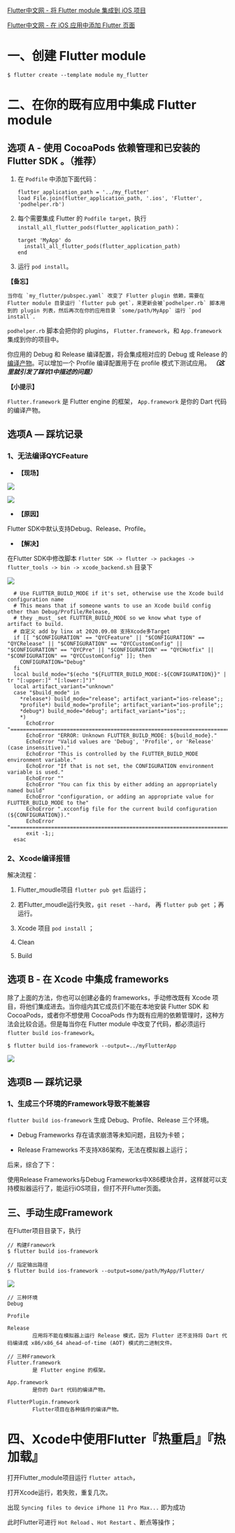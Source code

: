 [Flutter中文网 - 将 Flutter module 集成到 iOS 项目](https://flutter.cn/docs/development/add-to-app/ios/project-setup)

[Flutter中文网 - 在 iOS 应用中添加 Flutter 页面](https://flutter.cn/docs/development/add-to-app/ios/add-flutter-screen#create-a-flutterengine)





# 一、创建 Flutter module

```
$ flutter create --template module my_flutter
```



# 二、在你的既有应用中集成 Flutter module

## 选项 A - 使用 CocoaPods 依赖管理和已安装的 Flutter SDK 。（推荐）

1. 在 `Podfile` 中添加下面代码：

   ```
   flutter_application_path = '../my_flutter'
   load File.join(flutter_application_path, '.ios', 'Flutter', 'podhelper.rb')
   ```

2. 每个需要集成 Flutter 的 `Podfile target`，执行 `install_all_flutter_pods(flutter_application_path)`：

   ```
   target 'MyApp' do
     install_all_flutter_pods(flutter_application_path)
   end
   ```

3. 运行 `pod install`。



**【备忘】**

```
当你在 `my_flutter/pubspec.yaml` 改变了 Flutter plugin 依赖，需要在 Flutter module 目录运行 `flutter pub get`，来更新会被`podhelper.rb` 脚本用到的 plugin 列表，然后再次在你的应用目录 `some/path/MyApp` 运行 `pod install`.
```



`podhelper.rb` 脚本会把你的 plugins， `Flutter.framework`，和 `App.framework` 集成到你的项目中。



你应用的 Debug 和 Release 编译配置，将会集成相对应的 Debug 或 Release 的 [编译产物](https://flutter.cn/docs/testing/build-modes)。可以增加一个 Profile 编译配置用于在 profile 模式下测试应用。 ***（这里就引发了踩坑1中描述的问题）***



**【小提示】**

`Flutter.framework` 是 Flutter engine 的框架， `App.framework` 是你的 Dart 代码的编译产物。



## 选项A — 踩坑记录

### 1、无法编译QYCFeature

* **【现场】**

![](media_iOSAddFlutter/001.jpg)

![](media_iOSAddFlutter/002.jpg)



* **【原因】**

Flutter SDK中默认支持Debug、Release、Profile。



* **【解决】**

在Flutter SDK中修改脚本 `Flutter SDK -> flutter -> packages -> flutter_tools -> bin -> xcode_backend.sh` 目录下

![](media_iOSAddFlutter/004.jpg)

```
  # Use FLUTTER_BUILD_MODE if it's set, otherwise use the Xcode build configuration name
  # This means that if someone wants to use an Xcode build config other than Debug/Profile/Release,
  # they _must_ set FLUTTER_BUILD_MODE so we know what type of artifact to build.
  # 自定义 add by linx at 2020.09.08 支持Xcode多Target
  if [[ "$CONFIGURATION" == "QYCFeature" || "$CONFIGURATION" == "QYCRelease" || "$CONFIGURATION" == "QYCCustomConfig" || "$CONFIGURATION" == "QYCPre" || "$CONFIGURATION" == "QYCHotfix" || "$CONFIGURATION" == "QYCCustomConfig" ]]; then
    CONFIGURATION="Debug"
  fi
  local build_mode="$(echo "${FLUTTER_BUILD_MODE:-${CONFIGURATION}}" | tr "[:upper:]" "[:lower:]")"
  local artifact_variant="unknown"
  case "$build_mode" in
    *release*) build_mode="release"; artifact_variant="ios-release";;
    *profile*) build_mode="profile"; artifact_variant="ios-profile";;
    *debug*) build_mode="debug"; artifact_variant="ios";;
    *)
      EchoError "========================================================================"
      EchoError "ERROR: Unknown FLUTTER_BUILD_MODE: ${build_mode}."
      EchoError "Valid values are 'Debug', 'Profile', or 'Release' (case insensitive)."
      EchoError "This is controlled by the FLUTTER_BUILD_MODE environment variable."
      EchoError "If that is not set, the CONFIGURATION environment variable is used."
      EchoError ""
      EchoError "You can fix this by either adding an appropriately named build"
      EchoError "configuration, or adding an appropriate value for FLUTTER_BUILD_MODE to the"
      EchoError ".xcconfig file for the current build configuration (${CONFIGURATION})."
      EchoError "========================================================================"
      exit -1;;
  esac
```



### 2、Xcode编译报错

解决流程：

1. Flutter_moudle项目 `flutter pub get` 后运行；
2. 若Flutter_moudle运行失败，`git reset --hard`， 再  `flutter pub get` ；再运行。

2. Xcode 项目 `pod install` ；
3. Clean
4. Build





## 选项 B - 在 Xcode 中集成 frameworks

除了上面的方法，你也可以创建必备的 frameworks，手动修改既有 Xcode 项目，将他们集成进去。当你组内其它成员们不能在本地安装 Flutter SDK 和 CocoaPods，或者你不想使用 CocoaPods 作为既有应用的依赖管理时，这种方法会比较合适。但是每当你在 Flutter module 中改变了代码，都必须运行 `flutter build ios-framework`。



```
$ flutter build ios-framework --output=../myFlutterApp
```

![](media_iOSAddFlutter/003.jpg)



## 选项B — 踩坑记录

### 1、生成三个环境的Framework导致不能兼容

`flutter build ios-framework` 生成 Debug、Profile、Release 三个环境。

* Debug Frameworks 存在请求崩溃等未知问题，且较为卡顿；

* Release Frameworks 不支持X86架构，无法在模拟器上运行；



后来，综合了下：

使用Release Frameworks与Debug Frameworks中X86模块合并，这样就可以支持模拟器运行了，能运行iOS项目，但打不开Flutter页面。



## 三、手动生成Framework

在Flutter项目目录下，执行

```
// 构建Framework
$ flutter build ios-framework

// 指定输出路径
$ flutter build ios-framework --output=some/path/MyApp/Flutter/
```

![](media_iOSAddFlutter/005.jpg)



```
// 三种环境
Debug

Profile

Release
		应用将不能在模拟器上运行 Release 模式，因为 Flutter 还不支持将 Dart 代码编译成 x86/x86_64 ahead-of-time (AOT) 模式的二进制文件。
```



```
// 三种Framework
Flutter.framework
		是 Flutter engine 的框架。

App.framework
		是你的 Dart 代码的编译产物。

FlutterPlugin.framework
		Flutter项目在各种插件的编译产物。
```



# 四、Xcode中使用Flutter『热重启』『热加载』



打开Flutter_module项目运行 `flutter attach`，

打开Xcode运行，若失败，重复几次。

出现 `Syncing files to device iPhone 11 Pro Max...` 即为成功

此时Flutter可进行 `Hot Reload` 、`Hot Restart` 、断点等操作；




























